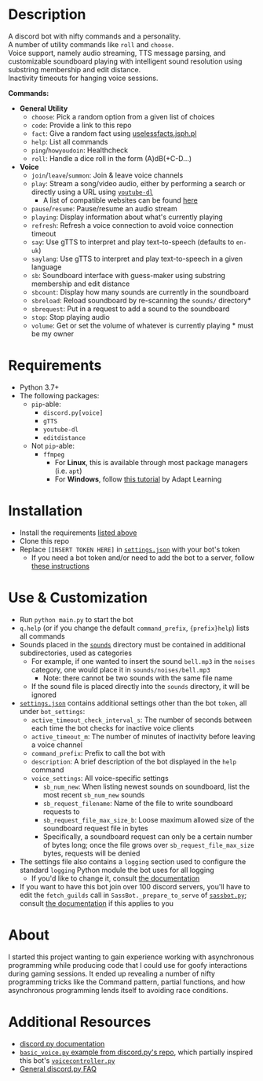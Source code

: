 # Description
A discord bot with nifty commands and a personality. \
A number of utility commands like `roll` and `choose`. \
Voice support, namely audio streaming, TTS message parsing, and customizable soundboard playing with intelligent sound resolution using substring membership and edit distance. \
Inactivity timeouts for hanging voice sessions.

**Commands:**
* **General Utility**
  * `choose`: Pick a random option from a given list of choices
  * `code`: Provide a link to this repo
  * `fact`: Give a random fact using [uselessfacts.jsph.pl](https://uselessfacts.jsph.pl)
  * `help`: List all commands
  * `ping`/`howyoudoin`: Healthcheck
  * `roll`: Handle a dice roll in the form (A)dB(+C-D...)
* **Voice**
  * `join`/`leave`/`summon`: Join & leave voice channels
  * `play`: Stream a song/video audio, either by performing a search or directly using a URL using [`youtube-dl`](https://ytdl-org.github.io/youtube-dl/index.html)
    * A list of compatible websites can be found [here](https://rg3.github.io/youtube-dl/supportedsites.html)
  * `pause`/`resume`: Pause/resume an audio stream
  * `playing`: Display information about what's currently playing
  * `refresh`: Refresh a voice connection to avoid voice connection timeout
  * `say`: Use gTTS to interpret and play text-to-speech (defaults to `en-uk`)
  * `saylang`: Use gTTS to interpret and play text-to-speech in a given language
  * `sb`: Soundboard interface with guess-maker using substring membership and edit distance
  * `sbcount`: Display how many sounds are currently in the soundboard
  * `sbreload`: Reload soundboard by re-scanning the `sounds/` directory*
  * `sbrequest`: Put in a request to add a sound to the soundboard
  * `stop`: Stop playing audio
  * `volume`: Get or set the volume of whatever is currently playing
\* must be my owner


# Requirements
* Python 3.7+
* The following packages:
  * `pip`-able:
    * `discord.py[voice]`
    * `gTTS`
    * `youtube-dl`
    * `editdistance`
  * Not `pip`-able:
    * `ffmpeg`
      * For **Linux**, this is available through most package managers (i.e. `apt`)
      * For **Windows**, follow [this tutorial](https://github.com/adaptlearning/adapt_authoring/wiki/Installing-FFmpeg) by Adapt Learning


# Installation
* Install the requirements [listed above](#Requirements)
* Clone this repo
* Replace `[INSERT TOKEN HERE]` in [`settings.json`](./settings.json) with your bot's token
  * If you need a bot token and/or need to add the bot to a server, follow [these instructions](https://www.writebots.com/discord-bot-token/)


# Use & Customization
* Run `python main.py` to start the bot
* `q.help` (or if you change the default `command_prefix`, `{prefix}help`) lists all commands
* Sounds placed in the [`sounds`](./sounds) directory must be contained in additional subdirectories, used as categories
  * For example, if one wanted to insert the sound `bell.mp3` in the `noises` category, one would place it in `sounds/noises/bell.mp3`
    * Note: there cannot be two sounds with the same file name
  * If the sound file is placed directly into the `sounds` directory, it will be ignored
* [`settings.json`](./settings.json) contains additional settings other than the bot `token`, all under `bot_settings`:
  * `active_timeout_check_interval_s`: The number of seconds between each time the bot checks for inactive voice clients
  * `active_timeout_m`: The number of minutes of inactivity before leaving a voice channel
  * `command_prefix`: Prefix to call the bot with
  * `description`: A brief description of the bot displayed in the `help` command
  * `voice_settings`: All voice-specific settings
    * `sb_num_new`: When listing newest sounds on soundboard, list the most recent `sb_num_new` sounds
    * `sb_request_filename`: Name of the file to write soundboard requests to
    * `sb_request_file_max_size_b`: Loose maximum allowed size of the soundboard request file in bytes
    * Specifically, a soundboard request can only be a certain number of bytes long; once the file grows over `sb_request_file_max_size` bytes, requests will be denied
* The settings file also contains a `logging` section used to configure the standard `logging` Python module the bot uses for all logging
  * If you'd like to change it, consult [the documentation](https://docs.python.org/3/library/logging.config.html)
* If you want to have this bot join over 100 discord servers, you'll have to edit the `fetch_guilds` call in `SassBot._prepare_to_serve` of [`sassbot.py`](./sassboy.py); consult [the documentation](https://discordpy.readthedocs.io/en/latest/api.html#discord.Client.fetch_guilds) if this applies to you

# About
I started this project wanting to gain experience working with asynchronous programming while producing code that I could use for goofy interactions during gaming sessions. It ended up revealing a number of nifty programming tricks like the Command pattern, partial functions, and how asynchronous programming lends itself to avoiding race conditions.


# Additional Resources
* [discord.py documentation](https://discordpy.readthedocs.io/en/latest/api.html)
* [`basic_voice.py` example from discord.py's repo](https://github.com/Rapptz/discord.py/blob/master/examples/basic_voice.py), which partially inspired this bot's [`voicecontroller.py`](./voicecontroller.py)
* [General discord.py FAQ](https://discordpy.readthedocs.io/en/latest/faq.html)
